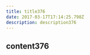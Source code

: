 ```yaml
---
title: title376
date: 2017-03-17T17:14:25.798Z
description: description376
---
```


## content376
  
